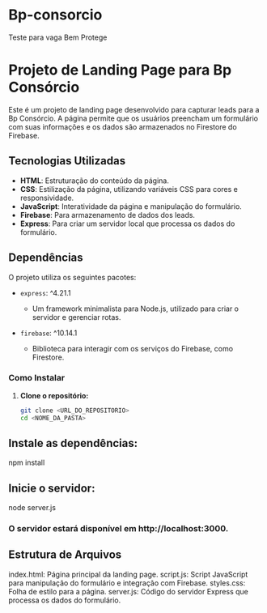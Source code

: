 # Bp-consorcio
Teste para vaga Bem Protege

# Projeto de Landing Page para Bp Consórcio

Este é um projeto de landing page desenvolvido para capturar leads para a Bp Consórcio. A página permite que os usuários preencham um formulário com suas informações e os dados são armazenados no Firestore do Firebase.

## Tecnologias Utilizadas

- **HTML**: Estruturação do conteúdo da página.
- **CSS**: Estilização da página, utilizando variáveis CSS para cores e responsividade.
- **JavaScript**: Interatividade da página e manipulação do formulário.
- **Firebase**: Para armazenamento de dados dos leads.
- **Express**: Para criar um servidor local que processa os dados do formulário.

## Dependências

O projeto utiliza os seguintes pacotes:

- `express`: ^4.21.1
  - Um framework minimalista para Node.js, utilizado para criar o servidor e gerenciar rotas.
  
- `firebase`: ^10.14.1
  - Biblioteca para interagir com os serviços do Firebase, como Firestore.

### Como Instalar

1. **Clone o repositório:**
   ```bash
   git clone <URL_DO_REPOSITORIO>
   cd <NOME_DA_PASTA>

## Instale as dependências:
npm install

## Inicie o servidor:
node server.js

### O servidor estará disponível em http://localhost:3000.

## Estrutura de Arquivos
index.html: Página principal da landing page.
script.js: Script JavaScript para manipulação do formulário e integração com Firebase.
styles.css: Folha de estilo para a página.
server.js: Código do servidor Express que processa os dados do formulário.

